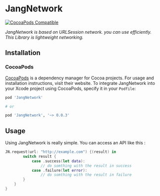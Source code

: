 # JangNetwork
[![CocoaPods Compatible](https://img.shields.io/cocoapods/v/JangNetwork.svg?style=flat-square)](https://img.shields.io/cocoapods/v/JangNetwork.svg)

*JangNetwork is based on URLSession network. you can use efficiently. This Library is lightweight networking.*

## Installation

### CocoaPods

[CocoaPods](https://cocoapods.org) is a dependency manager for Cocoa projects. For usage and installation instructions, visit their website. To integrate JangNetwork into your Xcode project using CocoaPods, specify it in your `Podfile`:

```ruby
pod 'JangNetwork'

# or 

pod 'JangNetwork', '~> 0.0.3'
```

## Usage
Using JangNetwork is really simple. You can access an API like this : 
```swift
JN.request(url: "http://example.com") {(result) in            
        switch result {
            case .success(let data):
                // do somthing with the result in success
            case .failure(let error):
                // do somthing with the result in failure
        }
    }
}
```

